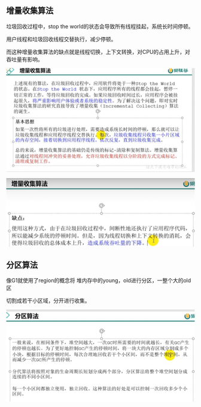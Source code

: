 增量收集算法
---
垃圾回收过程中，stop the world的状态会导致所有线程挂起，系统长时间停顿。

用户线程和垃圾回收线程交替执行，减少停顿。

而这种增量收集算法的缺点就是线程切换，上下文转换，对CPU的占用上升，对吞吐量有影响。

![img_69.png](img3/img_69.png)

![img_70.png](img3/img_70.png)

分区算法
---
像G1就使用了region的概念将 堆内存中的young，old进行分区，一整个大的old区

切割成若干小区域，分开进行收集。

![img_71.png](img3/img_71.png)